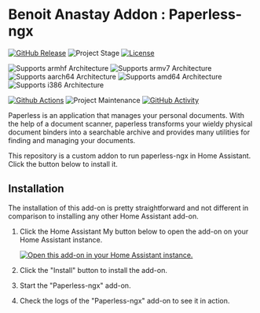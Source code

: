 # Benoit Anastay Addon : Paperless-ngx

[![GitHub Release][releases-shield]][releases]
![Project Stage][project-stage-shield]
[![License][license-shield]](LICENSE.md)

![Supports armhf Architecture][armhf-shield]
![Supports armv7 Architecture][armv7-shield]
![Supports aarch64 Architecture][aarch64-shield]
![Supports amd64 Architecture][amd64-shield]
![Supports i386 Architecture][i386-shield]

[![Github Actions][github-actions-shield]][github-actions]
![Project Maintenance][maintenance-shield]
[![GitHub Activity][commits-shield]][commits]

Paperless is an application that manages your personal documents. With the help of a document scanner, paperless transforms your wieldy physical document binders into a searchable archive and provides many utilities for finding and managing your documents.

This repository is a custom addon to run paperless-ngx in Home Assistant. Click the button below to install it.

## Installation

The installation of this add-on is pretty straightforward and not different in
comparison to installing any other Home Assistant add-on.

1. Click the Home Assistant My button below to open the add-on on your Home
   Assistant instance.

   [![Open this add-on in your Home Assistant instance.][addon-badge]][addon]

1. Click the "Install" button to install the add-on.
1. Start the "Paperless-ngx" add-on.
1. Check the logs of the "Paperless-ngx" add-on to see it in action.

[aarch64-shield]: https://img.shields.io/badge/aarch64-yes-green.svg
[amd64-shield]: https://img.shields.io/badge/amd64-yes-green.svg
[armhf-shield]: https://img.shields.io/badge/armhf-no-red.svg
[armv7-shield]: https://img.shields.io/badge/armv7-no-green.svg
[i386-shield]: https://img.shields.io/badge/i386-no-red.svg
[commits-shield]: https://img.shields.io/github/commit-activity/y/BenoitAnastay/paperless-home-assistant-addon.svg
[commits]: https://github.com/BenoitAnastay/paperless-home-assistant-addon/commits/main
[contributors]: https://github.com/BenoitAnastay/paperless-home-assistant-addon/graphs/contributors
[docs]: https://github.com/BenoitAnastay/paperless-home-assistant-addon/blob/main/paperless-ngx/DOCS.md
[github-actions-shield]: https://github.com/BenoitAnastay/paperless-home-assistant-addon/workflows/CI/badge.svg
[github-actions]: https://github.com/BenoitAnastay/paperless-home-assistant-addon/actions
[issue]: https://github.com/BenoitAnastay/paperless-home-assistant-addon/issues
[license-shield]: https://img.shields.io/github/license/BenoitAnastay/paperless-home-assistant-addon.svg
[maintenance-shield]: https://img.shields.io/maintenance/yes/2024.svg
[project-stage-shield]: https://img.shields.io/badge/project%20stage-stable-green.svg
[releases-shield]: https://img.shields.io/github/release/BenoitAnastay/paperless-home-assistant-addon.svg
[releases]: https://github.com/BenoitAnastay/paperless-home-assistant-addon/releases
[repository]: https://github.com/BenoitAnastay/home-assistant-addons-repository
[addon]: https://my.home-assistant.io/redirect/supervisor_addon/?addon=ca5234a0_paperless-ngx&repository_url=https%3A%2F%2Fgithub.com%2FBenoitAnastay%2Fhome-assistant-addons-repository
[addon-badge]: https://my.home-assistant.io/badges/supervisor_addon.svg
